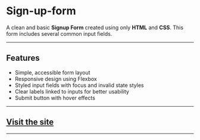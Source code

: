 # Sign-up-form

A clean and basic **Signup Form** created using only **HTML** and **CSS**. This form includes several common input fields.

---

## Features

- Simple, accessible form layout  
- Responsive design using Flexbox  
- Styled input fields with focus and invalid state styles  
- Clear labels linked to inputs for better usability  
- Submit button with hover effects  

---


## [Visit the site](https://PDK34.github.io/Sign-up_form/)

---
